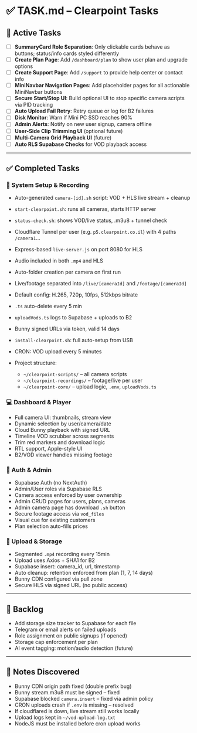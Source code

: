 # ✅ TASK.md – Clearpoint Tasks

## 🔧 Active Tasks

* [ ] **SummaryCard Role Separation**: Only clickable cards behave as buttons; status/info cards styled differently
* [ ] **Create Plan Page**: Add `/dashboard/plan` to show user plan and upgrade options
* [ ] **Create Support Page**: Add `/support` to provide help center or contact info
* [ ] **MiniNavbar Navigation Pages**: Add placeholder pages for all actionable MiniNavbar buttons
* [ ] **Secure Start/Stop UI**: Build optional UI to stop specific camera scripts via PID tracking
* [ ] **Auto Upload Fail Retry**: Retry queue or log for B2 failures
* [ ] **Disk Monitor**: Warn if Mini PC SSD reaches 90%
* [ ] **Admin Alerts**: Notify on new user signup, camera offline
* [ ] **User-Side Clip Trimming UI** (optional future)
* [ ] **Multi-Camera Grid Playback UI** (future)
* [ ] **Auto RLS Supabase Checks** for VOD playback access

---

## ✅ Completed Tasks

### 📸 System Setup & Recording

* Auto-generated `camera-[id].sh` script: VOD + HLS live stream + cleanup
* `start-clearpoint.sh`: runs all cameras, starts HTTP server
* `status-check.sh`: shows VOD/live status, .m3u8 + tunnel check
* Cloudflare Tunnel per user (e.g. `p5.clearpoint.co.il`) with 4 paths `/camera1`…
* Express-based `live-server.js` on port 8080 for HLS
* Audio included in both `.mp4` and HLS
* Auto-folder creation per camera on first run
* Live/footage separated into `/live/[cameraId]` and `/footage/[cameraId]`
* Default config: H.265, 720p, 10fps, 512kbps bitrate
* `.ts` auto-delete every 5 min
* `uploadVods.ts` logs to Supabase + uploads to B2
* Bunny signed URLs via token, valid 14 days
* `install-clearpoint.sh`: full auto-setup from USB
* CRON: VOD upload every 5 minutes
* Project structure:

  * `~/clearpoint-scripts/` – all camera scripts
  * `~/clearpoint-recordings/` – footage/live per user
  * `~/clearpoint-core/` – upload logic, `.env`, `uploadVods.ts`

### 💻 Dashboard & Player

* Full camera UI: thumbnails, stream view
* Dynamic selection by user/camera/date
* Cloud Bunny playback with signed URL
* Timeline VOD scrubber across segments
* Trim red markers and download logic
* RTL support, Apple-style UI
* B2/VOD viewer handles missing footage

### 🔐 Auth & Admin

* Supabase Auth (no NextAuth)
* Admin/User roles via Supabase RLS
* Camera access enforced by user ownership
* Admin CRUD pages for users, plans, cameras
* Admin camera page has download `.sh` button
* Secure footage access via `vod_files`
* Visual cue for existing customers
* Plan selection auto-fills prices

### 📆 Upload & Storage

* Segmented `.mp4` recording every 15min
* Upload uses Axios + SHA1 for B2
* Supabase insert: camera\_id, url, timestamp
* Auto cleanup: retention enforced from plan (1, 7, 14 days)
* Bunny CDN configured via pull zone
* Secure HLS via signed URL (no public access)

---

## 📅 Backlog

* Add storage size tracker to Supabase for each file
* Telegram or email alerts on failed uploads
* Role assignment on public signups (if opened)
* Storage cap enforcement per plan
* AI event tagging: motion/audio detection (future)

---

## 📌 Notes Discovered

* Bunny CDN origin path fixed (double prefix bug)
* Bunny stream.m3u8 must be signed – fixed
* Supabase blocked `camera.insert` – fixed via admin policy
* CRON uploads crash if `.env` is missing – resolved
* If cloudflared is down, live stream still works locally
* Upload logs kept in `~/vod-upload-log.txt`
* NodeJS must be installed before cron upload works
